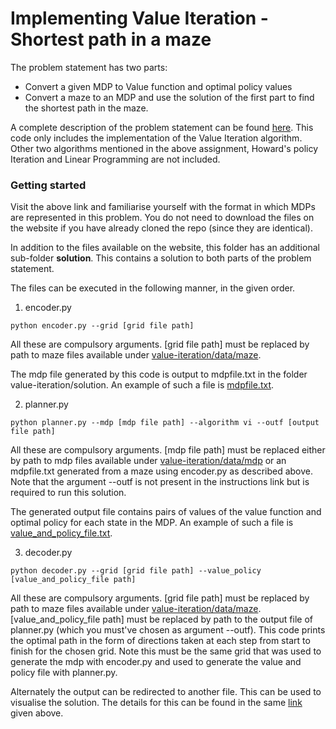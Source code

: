 # Implementing Value Iteration - Shortest path in a maze

The problem statement has two parts:

- Convert a given MDP to Value function and optimal policy values
- Convert a maze to an MDP and use the solution of the first part to find the shortest path in the maze.

A complete description of the problem statement can be found [here](https://www.cse.iitb.ac.in/~shivaram/teaching/old/cs747-a2020/pa-2/programming-assignment-2.html). This code only includes the implementation of the Value Iteration algorithm. Other two algorithms mentioned in the above assignment, Howard's policy Iteration and Linear Programming are not included.

### Getting started
Visit the above link and familiarise yourself with the format in which MDPs are represented in this problem. You do not need to download the files on the website if you have already cloned the repo (since they are identical).

In addition to the files available on the website, this folder has an additional sub-folder __solution__. This contains a solution to both parts of the problem statement.

The files can be executed in the following manner, in the given order.

1) encoder.py
~~~
python encoder.py --grid [grid file path]
~~~
All these are compulsory arguments. [grid file path] must be replaced by path to maze files available under [value-iteration/data/maze](value-iteration/data/maze).

The mdp file generated by this code is output to mdpfile.txt in the folder value-iteration/solution. An example of such a file is [mdpfile.txt](value-iteration/mdpfile.txt).

2) planner.py
~~~
python planner.py --mdp [mdp file path] --algorithm vi --outf [output file path]
~~~
All these are compulsory arguments. [mdp file path] must be replaced either by path to mdp files available under [value-iteration/data/mdp](value-iteration/data/mdp) or an mdpfile.txt generated from a maze using encoder.py as described above. Note that the argument --outf is not present in the instructions link but is required to run this solution.

The generated output file contains pairs of values of the value function and optimal policy for each state in the MDP. An example of such a file is [value_and_policy_file.txt](value-iteration/value_and_policy_file.txt).


3) decoder.py
~~~
python decoder.py --grid [grid file path] --value_policy [value_and_policy_file path]
~~~
All these are compulsory arguments. [grid file path] must be replaced by path to maze files available under [value-iteration/data/maze](value-iteration/data/maze). [value_and_policy_file path] must be replaced by path to the output file of planner.py (which you must've chosen as argument --outf). This code prints the optimal path in the form of directions taken at each step from start to finish for the chosen grid. Note this must be the same grid that was used to generate the mdp with encoder.py and used to generate the value and policy file with planner.py.

Alternately the output can be redirected to another file. This can be used to visualise the solution. The details for this can be found in the same [link](https://www.cse.iitb.ac.in/~shivaram/teaching/old/cs747-a2020/pa-2/programming-assignment-2.html) given above.
